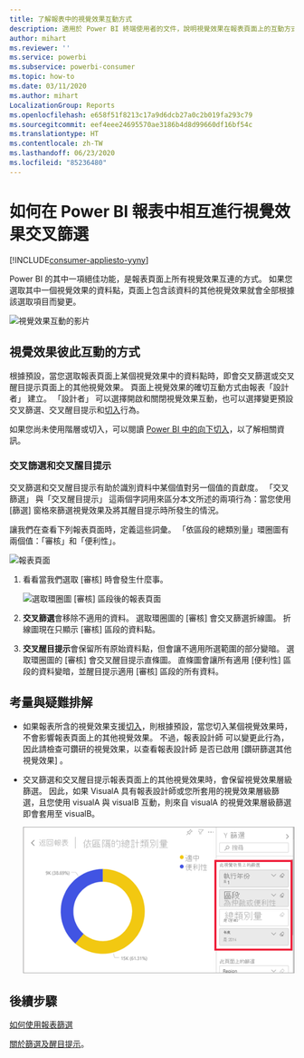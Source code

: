 ```yaml
---
title: 了解報表中的視覺效果互動方式
description: 適用於 Power BI 終端使用者的文件，說明視覺效果在報表頁面上的互動方式。
author: mihart
ms.reviewer: ''
ms.service: powerbi
ms.subservice: powerbi-consumer
ms.topic: how-to
ms.date: 03/11/2020
ms.author: mihart
LocalizationGroup: Reports
ms.openlocfilehash: e658f51f8213c17a9d6dcb27a0c2b019fa293c79
ms.sourcegitcommit: eef4eee24695570ae3186b4d8d99660df16bf54c
ms.translationtype: HT
ms.contentlocale: zh-TW
ms.lasthandoff: 06/23/2020
ms.locfileid: "85236480"
---
```

# <a name="how-visuals-cross-filter-each-other-in-a-power-bi-report"></a>如何在 Power BI 報表中相互進行視覺效果交叉篩選

[!INCLUDE[consumer-appliesto-yyny](../includes/consumer-appliesto-yyny.md)]

Power BI 的其中一項絕佳功能，是報表頁面上所有視覺效果互連的方式。 如果您選取其中一個視覺效果的資料點，頁面上包含該資料的其他視覺效果就會全部根據該選取項目而變更。 

![視覺效果互動的影片](media/end-user-interactions/interactions.gif)

## <a name="how-visuals-interact-with-each-other"></a>視覺效果彼此互動的方式

根據預設，當您選取報表頁面上某個視覺效果中的資料點時，即會交叉篩選或交叉醒目提示頁面上的其他視覺效果。 頁面上視覺效果的確切互動方式由報表「設計者」  建立。 「設計者」  可以選擇開啟和關閉視覺效果互動，也可以選擇變更預設交叉篩選、交叉醒目提示和[切入](end-user-drill.md)行為。 

如果您尚未使用階層或切入，可以閱讀 [Power BI 中的向下切入](end-user-drill.md)，以了解相關資訊。 

### <a name="cross-filtering-and-cross-highlighting"></a>交叉篩選和交叉醒目提示

交叉篩選和交叉醒目提示有助於識別資料中某個值對另一個值的貢獻度。 「交叉篩選」  與「交叉醒目提示」  這兩個字詞用來區分本文所述的兩項行為：當您使用 [篩選]  窗格來篩選視覺效果及將其醒目提示時所發生的情況。  

讓我們在查看下列報表頁面時，定義這些詞彙。 「依區段的總類別量」環圈圖有兩個值：「審核」和「便利性」。 

![報表頁面](media/end-user-interactions/power-bi-interactions-before.png)

1. 看看當我們選取 [審核]  時會發生什麼事。

    ![選取環圈圖 [審核] 區段後的報表頁面](media/end-user-interactions/power-bi-interactions-after.png)

2. **交叉篩選**會移除不適用的資料。 選取環圈圖的 [審核]  會交叉篩選折線圖。 折線圖現在只顯示 [審核] 區段的資料點。 

3. **交叉醒目提示**會保留所有原始資料點，但會讓不適用所選範圍的部分變暗。 選取環圈圖的 [審核]  會交叉醒目提示直條圖。 直條圖會讓所有適用 [便利性] 區段的資料變暗，並醒目提示適用 [審核] 區段的所有資料。 


## <a name="considerations-and-troubleshooting"></a>考量與疑難排解
- 如果報表所含的視覺效果支援[切入](end-user-drill.md)，則根據預設，當您切入某個視覺效果時，不會影響報表頁面上的其他視覺效果。 不過，報表設計師  可以變更此行為，因此請檢查可鑽研的視覺效果，以查看報表設計師  是否已啟用 [鑽研篩選其他視覺效果]  。
    
- 交叉篩選和交叉醒目提示報表頁面上的其他視覺效果時，會保留視覺效果層級篩選。 因此，如果 VisualA 具有報表設計師或您所套用的視覺效果層級篩選，且您使用 visualA 與 visualB 互動，則來自 visualA 的視覺效果層級篩選即會套用至 visualB。

    ![選取環圈圖 [審核] 區段後的報表頁面](media/end-user-interactions/power-bi-visual-filters.png)

## <a name="next-steps"></a>後續步驟
[如何使用報表篩選](../consumer/end-user-report-filter.md)


[關於篩選及醒目提示](end-user-report-filter.md)。
